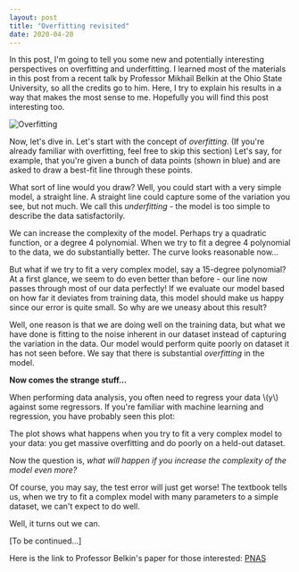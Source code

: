 ```yaml
---
layout: post
title: "Overfitting revisited"
date: 2020-04-20
---
```


In this post, I'm going to tell you some new and potentially interesting perspectives on overfitting and underfitting. I learned most of the materials in this post from a recent talk by Professor Mikhail Belkin at the Ohio State University, so all the credits go to him. Here, I try to explain his results in a way that makes the most sense to me. Hopefully you will find this post interesting too.

![Overfitting](http://nhat-le.github.io/files/overfitting.png)

Now, let's dive in. Let's start with the concept of *overfitting*. (If you're already familiar with overfitting, feel free to skip this section) Let's say, for example, that you're given a bunch of data points (shown in blue) and are asked to draw a best-fit line through these points.

What sort of line would you draw? Well, you could start with a very simple model, a straight line. A straight line could capture some of the variation you see, but not much. We call this *underfitting* - the model is too simple to describe the data satisfactorily.

We can increase the complexity of the model. Perhaps try a quadratic function, or a degree 4 polynomial. When we try to fit a degree 4 polynomial to the data, we do substantially better. The curve looks reasonable now...

But what if we try to fit a very complex model, say a 15-degree polynomial? At a first glance, we seem to do even better than before - our line now passes through most of our data perfectly! If we evaluate our model based on how far it deviates from training data, this model should make us happy since our error is quite small. So why are we uneasy about this result?

Well, one reason is that we are doing well on the training data, but what we have done is fitting to the noise inherent in our dataset instead of capturing the variation in the data. Our model would perform quite poorly on dataset it has not seen before. We say that there is substantial *overfitting* in the model.







**Now comes the strange stuff...**

When performing data analysis, you often need to regress your data \\(y\\) against some regressors. If you're familiar with machine learning and regression, you have probably seen this plot:

The plot shows what happens when you try to fit a very complex model to your data: you get massive overfitting and do poorly on a held-out dataset.

Now the question is, *what will happen if you increase the complexity of the model even more?* 

Of course, you may say, the test error will just get worse! The textbook tells us, when we try to fit a complex model with many parameters to a simple dataset, we can't expect to do well.

Well, it turns out we can.

[To be continued...]

Here is the link to Professor Belkin's paper for those interested: [PNAS](https://www.pnas.org/content/116/32/15849.short)
